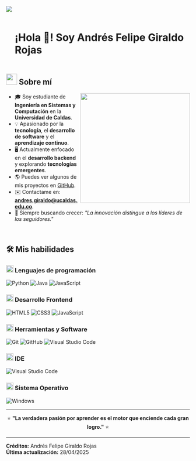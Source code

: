 <!-- Separador horizontal (gradiente) -->
<img src="https://user-images.githubusercontent.com/73097560/115834477-dbab4500-a447-11eb-908a-139a6edaec5c.gif">

<!-- Título principal sin borde inferior -->
<div id="user-content-toc">
  <ul align="left">
    <summary><h1 style="display: inline-block">¡Hola 👋! Soy Andrés Felipe Giraldo Rojas</h1></summary>
  </ul>
</div>

<!-- Sobre mí -->

## <picture><img src="https://github.com/7oSkaaa/7oSkaaa/blob/main/Images/about_me.gif?raw=true" width="30px"></picture> Sobre mí

<picture><img align="right" src="https://media.giphy.com/media/SWoSkN6DxTszqIKEqv/giphy.gif" width="300px"></picture>

- 🎓 Soy estudiante de **Ingeniería en Sistemas y Computación** en la **Universidad de Caldas**.
- 💡 Apasionado por la **tecnología**, el **desarrollo de software** y el **aprendizaje continuo**.
- 🖥️ Actualmente enfocado en el **desarrollo backend** y explorando **tecnologías emergentes**.
- 🌎 Puedes ver algunos de mis proyectos en [GitHub](https://github.com/Afelipe410).
- ✉️ Contactame en: **andres.giraldo@ucaldas.edu.co**.
- 🚀 Siempre buscando crecer: *"La innovación distingue a los líderes de los seguidores."*

<br>

## 🛠️ Mis habilidades

### <picture><img src="https://github.com/7oSkaaa/7oSkaaa/blob/main/Images/Programming_Languages.gif?raw=true" width="20px"></picture> Lenguajes de programación

![Python](https://img.shields.io/badge/Python-3776AB?style=flat-square&logo=Python&logoColor=white)
![Java](https://img.shields.io/badge/Java-007396?style=flat-square&logo=Java&logoColor=white)
![JavaScript](https://img.shields.io/badge/JavaScript-F7DF1E?style=flat-square&logo=JavaScript&logoColor=white)

### <picture><img src="https://github.com/7oSkaaa/7oSkaaa/blob/main/Images/Front_End.gif?raw=true" width="20px"></picture> Desarrollo Frontend

![HTML5](https://img.shields.io/badge/HTML-E34F26?style=flat-square&logo=HTML5&logoColor=white)
![CSS3](https://img.shields.io/badge/CSS-1572B6?style=flat-square&logo=CSS3&logoColor=white)
![JavaScript](https://img.shields.io/badge/JavaScript-F7DF1E?style=flat-square&logo=JavaScript&logoColor=white)

### <picture><img src="https://github.com/7oSkaaa/7oSkaaa/blob/main/Images/Software_Tools.gif?raw=true" width="20px"></picture> Herramientas y Software

![Git](https://img.shields.io/badge/Git-F05032?style=flat-square&logo=Git&logoColor=white)
![GitHub](https://img.shields.io/badge/GitHub-181717?style=flat-square&logo=GitHub&logoColor=white)
![Visual Studio Code](https://img.shields.io/badge/VS_Code-007ACC?style=flat-square&logo=VisualStudioCode&logoColor=white)

### <picture><img src="https://github.com/7oSkaaa/7oSkaaa/blob/main/Images/IDEs.gif?raw=true" width="20px"></picture> IDE

![Visual Studio Code](https://img.shields.io/badge/VSCode-007ACC?style=flat-square&logo=VisualStudioCode&logoColor=white)

### <picture><img src="https://github.com/7oSkaaa/7oSkaaa/blob/main/Images/OS.gif?raw=true" width="20px"></picture> Sistema Operativo

![Windows](https://img.shields.io/badge/Windows-0078D6?style=flat-square&logo=Windows&logoColor=white)

---

<div align="center">
  
⭐ **"La verdadera pasión por aprender es el motor que enciende cada gran logro."** ⭐

</div>

---

**Créditos:** Andrés Felipe Giraldo Rojas  
**Última actualización:** 28/04/2025
